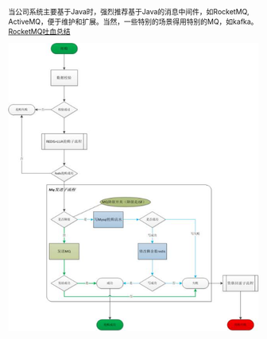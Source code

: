当公司系统主要基于Java时，强烈推荐基于Java的消息中间件，如RocketMQ, ActiveMQ，便于维护和扩展。当然，一些特别的场景得用特别的MQ，如kafka。
[RocketMQ吐血总结](https://github.com/javahongxi/whatsmars/tree/master/whatsmars-mq/whatsmars-mq-rocketmq)

![mq_jd](mq_jd.jpg)